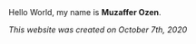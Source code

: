 <main>
  Hello World, my name is <b>Muzaffer Ozen</b>. 
  <p>
       <i>This website was created on October 7th, 2020 </i>
  </p>
  </main>
